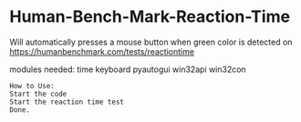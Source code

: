 # Human-Bench-Mark-Reaction-Time
Will automatically presses a mouse button when green color is detected on https://humanbenchmark.com/tests/reactiontime

modules needed:
    time
    keyboard
    pyautogui
    win32api
    win32con
    
    
    How to Use:
    Start the code
    Start the reaction time test
    Done.
    
